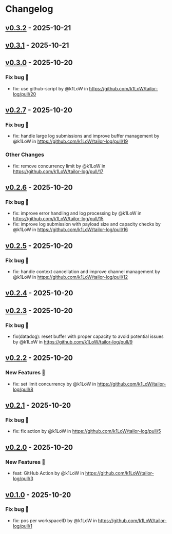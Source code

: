 # Changelog

## [v0.3.2](https://github.com/k1LoW/tailor-log/compare/v0.3.1...v0.3.2) - 2025-10-21

## [v0.3.1](https://github.com/k1LoW/tailor-log/compare/v0.3.0...v0.3.1) - 2025-10-21

## [v0.3.0](https://github.com/k1LoW/tailor-log/compare/v0.2.7...v0.3.0) - 2025-10-20
### Fix bug 🐛
- fix: use github-script by @k1LoW in https://github.com/k1LoW/tailor-log/pull/20

## [v0.2.7](https://github.com/k1LoW/tailor-log/compare/v0.2.6...v0.2.7) - 2025-10-20
### Fix bug 🐛
- fix: handle large log submissions and improve buffer management by @k1LoW in https://github.com/k1LoW/tailor-log/pull/19
### Other Changes
- fix: remove concurrency limit by @k1LoW in https://github.com/k1LoW/tailor-log/pull/17

## [v0.2.6](https://github.com/k1LoW/tailor-log/compare/v0.2.5...v0.2.6) - 2025-10-20
### Fix bug 🐛
- fix: improve error handling and log processing by @k1LoW in https://github.com/k1LoW/tailor-log/pull/15
- fix: improve log submission with payload size and capacity checks by @k1LoW in https://github.com/k1LoW/tailor-log/pull/16

## [v0.2.5](https://github.com/k1LoW/tailor-log/compare/v0.2.4...v0.2.5) - 2025-10-20
### Fix bug 🐛
- fix: handle context cancellation and improve channel management by @k1LoW in https://github.com/k1LoW/tailor-log/pull/12

## [v0.2.4](https://github.com/k1LoW/tailor-log/compare/v0.2.3...v0.2.4) - 2025-10-20

## [v0.2.3](https://github.com/k1LoW/tailor-log/compare/v0.2.2...v0.2.3) - 2025-10-20
### Fix bug 🐛
- fix(datadog): reset buffer with proper capacity to avoid potential issues by @k1LoW in https://github.com/k1LoW/tailor-log/pull/9

## [v0.2.2](https://github.com/k1LoW/tailor-log/compare/v0.2.1...v0.2.2) - 2025-10-20
### New Features 🎉
- fix: set limit concurrency by @k1LoW in https://github.com/k1LoW/tailor-log/pull/8

## [v0.2.1](https://github.com/k1LoW/tailor-log/compare/v0.2.0...v0.2.1) - 2025-10-20
### Fix bug 🐛
- fix: fix action by @k1LoW in https://github.com/k1LoW/tailor-log/pull/5

## [v0.2.0](https://github.com/k1LoW/tailor-log/compare/v0.1.0...v0.2.0) - 2025-10-20
### New Features 🎉
- feat: GitHub Action by @k1LoW in https://github.com/k1LoW/tailor-log/pull/3

## [v0.1.0](https://github.com/k1LoW/tailor-log/commits/v0.1.0) - 2025-10-20
### Fix bug 🐛
- fix: pos per workspaceID by @k1LoW in https://github.com/k1LoW/tailor-log/pull/1
